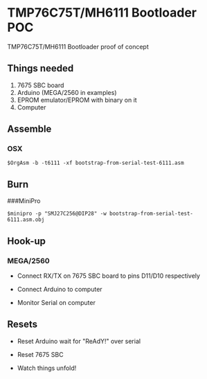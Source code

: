 # TMP76C75T/MH6111 Bootloader POC
 TMP76C75T/MH6111 Bootloader proof of concept

## Things needed
1. 7675 SBC board
2. Arduino (MEGA/2560 in examples)
3. EPROM emulator/EPROM with binary on it
4. Computer

## Assemble
### OSX
```
$OrgAsm -b -t6111 -xf bootstrap-from-serial-test-6111.asm
```

## Burn
###MiniPro
```
$minipro -p "SMJ27C256@DIP28" -w bootstrap-from-serial-test-6111.asm.obj
```

## Hook-up
### MEGA/2560
* Connect RX/TX on 7675 SBC board to pins D11/D10 respectively
* Connect Arduino to computer

* Monitor Serial on computer

## Resets
* Reset Arduino wait for "ReAdY!" over serial
* Reset 7675 SBC

* Watch things unfold!
